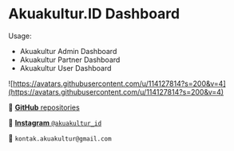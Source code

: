 # Akuakultur.ID Dashboard

Usage:
- Akuakultur Admin Dashboard
- Akuakultur Partner Dashboard
- Akuakultur User Dashboard

![https://avatars.githubusercontent.com/u/114127814?s=200&v=4](https://avatars.githubusercontent.com/u/114127814?s=200&v=4)

📂 [**GitHub** repositories](https://github.com/Akuakultur-ID)

📸 [__Instagram__ `@akuakultur_id`](https://www.instagram.com/akuakultur_id/)

📧 `kontak.akuakultur@gmail.com`